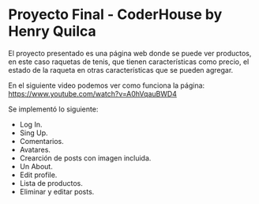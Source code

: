# **Proyecto Final - CoderHouse by Henry Quilca**
El proyecto presentado es una página web donde se puede ver productos, en este caso raquetas de tenis, que tienen características como precio, el estado de la raqueta en otras características que se pueden agregar.

En el siguiente video podemos ver como funciona la página: https://www.youtube.com/watch?v=A0hVqauBWD4

Se implementó lo siguiente:
- Log In.
- Sing Up.
- Comentarios.
- Avatares.
- Crearción de posts con imagen incluida.
- Un About.
- Edit profile.
- Lista de productos.
- Eliminar y editar posts.